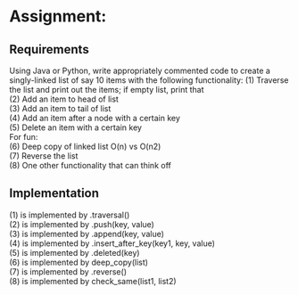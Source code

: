 # Assignment:

## Requirements
Using	Java	or	Python,	write	appropriately	commented	code	to	create	a singly-linked	
list of	say	10	items	with	the	following functionality:
(1) Traverse	the	list	and	print	out	the	items;	if	empty	list,	print	that  
(2) Add	an	item	to	head	of	list  
(3) Add	an	item	to	tail	of	list  
(4) Add	an	item	after	a	node	with	a	certain	key  
(5) Delete	an	item	with	a	certain	key  
   For	fun:  
(6) Deep	copy	of	linked	list	O(n)	vs	O(n2)  
(7) Reverse	the	list  
(8) One	other	functionality	that	can	think	off  

## Implementation

(1) is implemented by .traversal()  
(2) is implemented by .push(key, value)  
(3) is implemented by .append(key, value)  
(4) is implemented by .insert_after_key(key1, key, value)  
(5) is implemented by .deleted(key)  
(6) is implemented by deep_copy(list)  
(7) is implemented by .reverse()  
(8) is implemented by check_same(list1, list2)  
